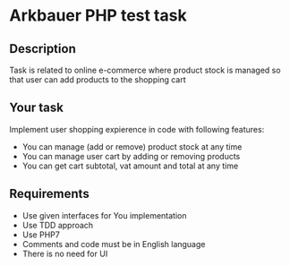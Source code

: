 # Arkbauer PHP test task

## Description
Task is related to online e-commerce where product stock is managed so that user can add products to the shopping cart

## Your task
Implement user shopping expierence in code with following features:
- You can manage (add or remove) product stock at any time
- You can manage user cart by adding or removing products
- You can get cart subtotal, vat amount and total at any time

## Requirements
- Use given interfaces for You implementation
- Use TDD approach
- Use PHP7
- Comments and code must be in English language
- There is no need for UI
